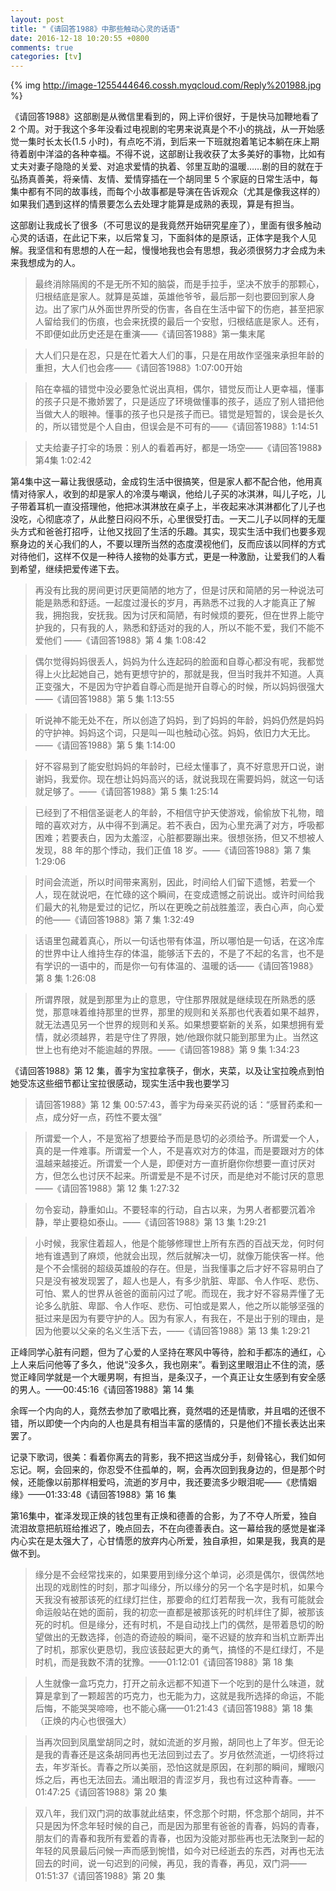 ```yaml
---
layout: post
title: "《请回答1988》中那些触动心灵的话语"
date: 2016-12-18 10:20:55 +0800
comments: true
categories: [tv] 
---
```

{% img http://image-1255444646.cossh.myqcloud.com/Reply%201988.jpg %}

《请回答1988》这部剧是从微信里看到的，网上评价很好，于是快马加鞭地看了 2 个周。对于我这个多年没看过电视剧的宅男来说真是个不小的挑战，从一开始感觉一集时长太长(1.5 小时)，有点吃不消，到后来一下班就抱着笔记本躺在床上期待着剧中洋溢的各种幸福。不得不说，这部剧让我收获了太多美好的事物，比如有丈夫对妻子隐隐的关爱、对追求爱情的执着、邻里互助的温暖……剧的目的就在于弘扬真善美，将亲情、友情、爱情穿插在一个胡同里 5 个家庭的日常生活中，每集中都有不同的故事线，而每个小故事都是导演在告诉观众（尤其是像我这样的）如果我们遇到这样的情景要怎么去处理才能算是成熟的表现，算是有担当。

这部剧让我成长了很多（不可思议的是我竟然开始研究星座了），里面有很多触动心灵的话语，在此记下来，以后常复习，下面斜体的是原话，正体字是我个人见解。我坚信和有思想的人在一起，慢慢地我也会有思想，我必须很努力才会成为未来我想成为的人。

> 最终消除隔阂的不是无所不知的脑袋，而是手拉手，坚决不放手的那颗心，归根结底是家人。就算是英雄，英雄他爷爷，最后那一刻也要回到家人身边。出了家门从外面世界所受的伤害，各自在生活中留下的伤疤，甚至把家人留给我们的伤痕，也会来抚摸的最后一个安慰，归根结底是家人。还有，不即便如此历史还是在重演——《请回答1988》第一集末尾

> 大人们只是在忍，只是在忙着大人们的事，只是在用故作坚强来承担年龄的重担，大人们也会疼——《请回答1988》1:07:00开始
<!--more-->

> 陷在幸福的错觉中没必要急忙说出真相，偶尔，错觉反而让人更幸福，懂事的孩子只是不撒娇罢了，只是适应了环境做懂事的孩子，适应了别人错把他当做大人的眼神。懂事的孩子也只是孩子而已。错觉是短暂的，误会是长久的，所以错觉是个人自由，但误会是不可有的——《请回答1988》1:14:51

> 丈夫给妻子打伞的场景：别人的看着再好，都是一场空——《请回答1988》第4集 1:02:42

第4集中这一幕让我很感动，金成钧生活中很搞笑，但是家人都不配合他，他用真情对待家人，收到的却是家人的冷漠与嘲讽，他给儿子买的冰淇淋，叫儿子吃，儿子带着耳机一直没搭理他，他把冰淇淋放在桌子上，半夜起来冰淇淋都化了儿子也没吃，心彻底凉了，从此整日闷闷不乐，心里很受打击。一天二儿子以同样的无厘头方式和爸爸打招呼，让他又找回了生活的乐趣。其实，现实生活中我们也要多观察身边的关心我们的人，不要以理所当然的态度漠视他们，反而应该以同样的方式对待他们，这样不仅是一种待人接物的处事方式，更是一种激励，让爱我们的人看到希望，继续把爱传递下去。

> 再没有比我的房间更讨厌更简陋的地方了，但是讨厌和简陋的另一种说法可能是熟悉和舒适。一起度过漫长的岁月，再熟悉不过我的人才能真正了解我，拥抱我，安抚我。因为讨厌和简陋，有时候烦的要死，但在世界上能守护我的，只有我的人，熟悉和舒适对的我的人，所以不能不爱，我们不能不爱他们 ——《请回答1988》第 4 集 1:08:42

> 偶尔觉得妈妈很丢人，妈妈为什么连起码的脸面和自尊心都没有呢，我都觉得上火比起她自己，她有更想守护的，那就是我，但当时我并不知道。人真正变强大，不是因为守护着自尊心而是抛开自尊心的时候，所以妈妈很强大——《请回答1988》第 5 集 1:13:55

> 听说神不能无处不在，所以创造了妈妈，到了妈妈的年龄，妈妈仍然是妈妈的守护神。妈妈这个词，只是叫一叫也触动心弦。妈妈，依旧力大无比。——《请回答1988》第 5 集 1:14:00

> 好不容易到了能安慰妈妈的年龄时，已经太懂事了，真不好意思开口说，谢谢妈，我爱你。现在想让妈妈高兴的话，就说我现在需要妈妈，就这一句话就足够了。——《请回答1988》第 5 集 1:25:14

> 已经到了不相信圣诞老人的年龄，不相信守护天使游戏，偷偷放下礼物，暗暗的喜欢对方，从中得不到满足。若不表白，因为心里充满了对方，呼吸都困难；若要表白，因为太羞涩，心脏都要蹦出来。很想张扬，但又不想被人发现，88 年的那个悸动，我们正值 18 岁。——《请回答1988》第 7 集 1:29:06

> 时间会流逝，所以时间带来离别，因此，时间给人们留下遗憾，若爱一个人，现在就说吧，在忙碌的这个瞬间，在变成遗憾之前说出。或许时间给我们最大的礼物是爱过的记忆，所以在更晚之前战胜羞涩，表白心声，向心爱的他——《请回答1988》第 7 集 1:32:49

> 话语里包藏着真心，所以一句话也带有体温，所以哪怕是一句话，在这冷库的世界中让人维持生存的体温，能够活下去的，不是了不起的名言，也不是有学识的一语中的，而是你一句有体温的、温暖的话——《请回答1988》第 8 集 1:26:08

> 所谓界限，就是到那里为止的意思，守住那界限就是继续现在所熟悉的感觉，那意味着维持那里的世界，那里的规则和关系那也代表着如果不越界，就无法遇见另一个世界的规则和关系。如果想要崭新的关系，如果想拥有爱情，就必须越界，若是守住了界限，她/他跟你就只能到那里为止。当然这世上也有绝对不能逾越的界限。——《请回答1988》第 9 集 1:34:23

《请回答1988》第 12 集，善宇为宝拉拿筷子，倒水，夹菜，以及让宝拉晚点到怕她受冻这些细节都让宝拉很感动，现实生活中我也要学习

> 请回答1988》第 12 集 00:57:43，善宇为母亲买药说的话：“感冒药柔和一点，成分好一点，药性不要太强”

> 所谓爱一个人，不是宽裕了想要给予而是恳切的必须给予。所谓爱一个人，真的是一件难事。所谓爱一个人，不是喜欢对方的体温，而是要跟对方的体温越来越接近。所谓爱一个人是，即便对方一直折磨你你想要一直讨厌对方，但怎么也讨厌不起来。所谓爱是不是不讨厌，而是绝对不能讨厌的意思——《请回答1988》第 12 集 1:27:32

> 勿令妄动，静重如山。不要轻率的行动，自古以来，为男人者都要沉着冷静，举止要稳如泰山。——《请回答1988》第 13 集 1:29:21

> 小时候，我家住着超人，他是个能够修理世上所有东西的百战天龙，何时何地有谁遇到了麻烦，他就会出现，然后就解决一切，就像万能侠客一样。他是个不会懦弱的超级英雄般的存在。但是，当我懂事之后才好不容易明白了只是没有被发现罢了，超人也是人，有多少肮脏、卑鄙、令人作呕、悲伤、可怕、累人的世界从爸爸的面前闪过了呢。而现在，我才好不容易弄懂了无论多么肮脏、卑鄙、令人作呕、悲伤、可怕或是累人，他之所以能够坚强的挺过来是因为有要守护的人。因为有家人，有我在，不是出于别的理由，是因为他要以父亲的名义生活下去，——《请回答1988》第 13 集 1:29:21

正峰同学心脏有问题，但为了心爱的人坚持在寒风中等待，脸和手都冻的通红，心上人来后问他等了多久，他说“没多久，我也刚来”。看到这里眼泪止不住的流，感觉正峰同学就是一个大暖男啊，有担当，是条汉子，一个真正让女生感到有安全感的男人。——00:45:16《请回答1988》第 14 集

余晖一个内向的人，竟然去参加了歌唱比赛，竟然唱的还是情歌，并且唱的还很不错，所以即使一个内向的人也是具有相当丰富的感情的，只是他们不擅长表达出来罢了。

记录下歌词，很美：看着你离去的背影，我不把这当成分手，刻骨铭心，我们如何忘记。啊，会回来的，你忍受不住孤单的，啊，会再次回到我身边的，但是那个时候，还能像以前那样相爱吗，流逝的岁月中，我还要流多少眼泪呢——《悲情姻缘》——01:33:48《请回答1988》第 16 集

第16集中，崔泽发现正焕的钱包里有正焕和德善的合影，为了不夺人所爱，独自流泪故意把航班给推迟了，晚点回去，不在向德善表白。这一幕给我的感觉是崔泽内心实在是太强大了，心甘情愿的放弃内心所爱，独自承担，如果是我，我真的是做不到。

> 缘分是不会经常找来的，如果要用到缘分这个单词，必须是偶尔，很偶然地出现的戏剧性的时刻，那才叫缘分，所以缘分的另一个名字是时机，如果今天我没有被那该死的红绿灯拦住，那要命的红灯若帮我一次，我有可能就会命运般站在她的面前，我的初恋一直都是被那该死的时机绊住了脚，被那该死的时机。但是缘分，还有时机，不是自动找上门的偶然，是带着恳切的盼望做出的无数选择，创造的奇迹般的瞬间，毫不迟疑的放弃和当机立断弄出了时机，那家伙更恳切，我应该鼓起更大的勇气，搞怪的不是红绿灯，不是时机，而是我数不清的犹豫。——01:12:01《请回答1988》第 18 集

> 人生就像一盒巧克力，打开之前永远都不知道下一个吃到的是什么味道，就算是拿到了一颗超苦的巧克力，也无能为力，这就是我所选择的命运，不能后悔，不能哭哭啼啼，也不能心痛——01:21:43《请回答1988》第 18 集（正焕的内心也很强大）

> 当再次回到凤凰堂胡同之时，就如流逝的岁月搬，胡同也上了年岁。但无论是我的青春还是这条胡同再也无法回到过去了。岁月依然流逝，一切终将过去，年岁渐长。青春之所以美丽，恐怕这就是原因，在刹那的瞬间，耀眼闪烁之后，再也无法回去。涌出眼泪的青涩岁月，我也有过这种青春。——01:47:25《请回答1988》第 20 集

> 双八年，我们双门洞的故事就此结束，怀念那个时期，怀念那个胡同，并不只是因为怀念年轻时候的自己，而是因为那里有爸爸的青春，妈妈的青春，朋友们的青春和我所有爱着的青春，也因为没能对那些再也无法聚到一起的年轻的风景最后问候一声而感到惋惜，如今对已经逝去的东西，对再也无法回去的时间，说一句迟到的问候，再见，我的青春，再见，双门洞——01:51:37《请回答1988》第 20 集
